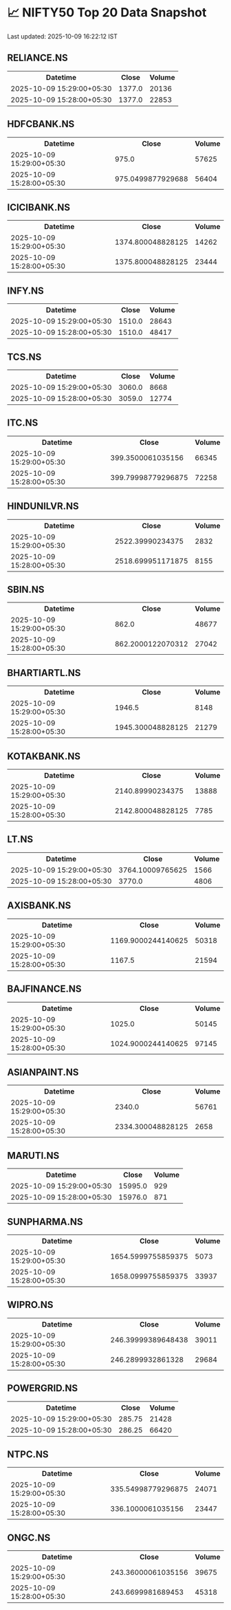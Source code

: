 # 📈 NIFTY50 Top 20 Data Snapshot

Last updated: 2025-10-09 16:22:12 IST

## RELIANCE.NS

<table>
  <tr><th>Datetime</th><th>Close</th><th>Volume</th></tr>
  <tr><td>2025-10-09 15:29:00+05:30</td><td>1377.0</td><td>20136</td></tr>
  <tr><td>2025-10-09 15:28:00+05:30</td><td>1377.0</td><td>22853</td></tr>
</table>

## HDFCBANK.NS

<table>
  <tr><th>Datetime</th><th>Close</th><th>Volume</th></tr>
  <tr><td>2025-10-09 15:29:00+05:30</td><td>975.0</td><td>57625</td></tr>
  <tr><td>2025-10-09 15:28:00+05:30</td><td>975.0499877929688</td><td>56404</td></tr>
</table>

## ICICIBANK.NS

<table>
  <tr><th>Datetime</th><th>Close</th><th>Volume</th></tr>
  <tr><td>2025-10-09 15:29:00+05:30</td><td>1374.800048828125</td><td>14262</td></tr>
  <tr><td>2025-10-09 15:28:00+05:30</td><td>1375.800048828125</td><td>23444</td></tr>
</table>

## INFY.NS

<table>
  <tr><th>Datetime</th><th>Close</th><th>Volume</th></tr>
  <tr><td>2025-10-09 15:29:00+05:30</td><td>1510.0</td><td>28643</td></tr>
  <tr><td>2025-10-09 15:28:00+05:30</td><td>1510.0</td><td>48417</td></tr>
</table>

## TCS.NS

<table>
  <tr><th>Datetime</th><th>Close</th><th>Volume</th></tr>
  <tr><td>2025-10-09 15:29:00+05:30</td><td>3060.0</td><td>8668</td></tr>
  <tr><td>2025-10-09 15:28:00+05:30</td><td>3059.0</td><td>12774</td></tr>
</table>

## ITC.NS

<table>
  <tr><th>Datetime</th><th>Close</th><th>Volume</th></tr>
  <tr><td>2025-10-09 15:29:00+05:30</td><td>399.3500061035156</td><td>66345</td></tr>
  <tr><td>2025-10-09 15:28:00+05:30</td><td>399.79998779296875</td><td>72258</td></tr>
</table>

## HINDUNILVR.NS

<table>
  <tr><th>Datetime</th><th>Close</th><th>Volume</th></tr>
  <tr><td>2025-10-09 15:29:00+05:30</td><td>2522.39990234375</td><td>2832</td></tr>
  <tr><td>2025-10-09 15:28:00+05:30</td><td>2518.699951171875</td><td>8155</td></tr>
</table>

## SBIN.NS

<table>
  <tr><th>Datetime</th><th>Close</th><th>Volume</th></tr>
  <tr><td>2025-10-09 15:29:00+05:30</td><td>862.0</td><td>48677</td></tr>
  <tr><td>2025-10-09 15:28:00+05:30</td><td>862.2000122070312</td><td>27042</td></tr>
</table>

## BHARTIARTL.NS

<table>
  <tr><th>Datetime</th><th>Close</th><th>Volume</th></tr>
  <tr><td>2025-10-09 15:29:00+05:30</td><td>1946.5</td><td>8148</td></tr>
  <tr><td>2025-10-09 15:28:00+05:30</td><td>1945.300048828125</td><td>21279</td></tr>
</table>

## KOTAKBANK.NS

<table>
  <tr><th>Datetime</th><th>Close</th><th>Volume</th></tr>
  <tr><td>2025-10-09 15:29:00+05:30</td><td>2140.89990234375</td><td>13888</td></tr>
  <tr><td>2025-10-09 15:28:00+05:30</td><td>2142.800048828125</td><td>7785</td></tr>
</table>

## LT.NS

<table>
  <tr><th>Datetime</th><th>Close</th><th>Volume</th></tr>
  <tr><td>2025-10-09 15:29:00+05:30</td><td>3764.10009765625</td><td>1566</td></tr>
  <tr><td>2025-10-09 15:28:00+05:30</td><td>3770.0</td><td>4806</td></tr>
</table>

## AXISBANK.NS

<table>
  <tr><th>Datetime</th><th>Close</th><th>Volume</th></tr>
  <tr><td>2025-10-09 15:29:00+05:30</td><td>1169.9000244140625</td><td>50318</td></tr>
  <tr><td>2025-10-09 15:28:00+05:30</td><td>1167.5</td><td>21594</td></tr>
</table>

## BAJFINANCE.NS

<table>
  <tr><th>Datetime</th><th>Close</th><th>Volume</th></tr>
  <tr><td>2025-10-09 15:29:00+05:30</td><td>1025.0</td><td>50145</td></tr>
  <tr><td>2025-10-09 15:28:00+05:30</td><td>1024.9000244140625</td><td>97145</td></tr>
</table>

## ASIANPAINT.NS

<table>
  <tr><th>Datetime</th><th>Close</th><th>Volume</th></tr>
  <tr><td>2025-10-09 15:29:00+05:30</td><td>2340.0</td><td>56761</td></tr>
  <tr><td>2025-10-09 15:28:00+05:30</td><td>2334.300048828125</td><td>2658</td></tr>
</table>

## MARUTI.NS

<table>
  <tr><th>Datetime</th><th>Close</th><th>Volume</th></tr>
  <tr><td>2025-10-09 15:29:00+05:30</td><td>15995.0</td><td>929</td></tr>
  <tr><td>2025-10-09 15:28:00+05:30</td><td>15976.0</td><td>871</td></tr>
</table>

## SUNPHARMA.NS

<table>
  <tr><th>Datetime</th><th>Close</th><th>Volume</th></tr>
  <tr><td>2025-10-09 15:29:00+05:30</td><td>1654.5999755859375</td><td>5073</td></tr>
  <tr><td>2025-10-09 15:28:00+05:30</td><td>1658.0999755859375</td><td>33937</td></tr>
</table>

## WIPRO.NS

<table>
  <tr><th>Datetime</th><th>Close</th><th>Volume</th></tr>
  <tr><td>2025-10-09 15:29:00+05:30</td><td>246.39999389648438</td><td>39011</td></tr>
  <tr><td>2025-10-09 15:28:00+05:30</td><td>246.2899932861328</td><td>29684</td></tr>
</table>

## POWERGRID.NS

<table>
  <tr><th>Datetime</th><th>Close</th><th>Volume</th></tr>
  <tr><td>2025-10-09 15:29:00+05:30</td><td>285.75</td><td>21428</td></tr>
  <tr><td>2025-10-09 15:28:00+05:30</td><td>286.25</td><td>66420</td></tr>
</table>

## NTPC.NS

<table>
  <tr><th>Datetime</th><th>Close</th><th>Volume</th></tr>
  <tr><td>2025-10-09 15:29:00+05:30</td><td>335.54998779296875</td><td>24071</td></tr>
  <tr><td>2025-10-09 15:28:00+05:30</td><td>336.1000061035156</td><td>23447</td></tr>
</table>

## ONGC.NS

<table>
  <tr><th>Datetime</th><th>Close</th><th>Volume</th></tr>
  <tr><td>2025-10-09 15:29:00+05:30</td><td>243.36000061035156</td><td>39675</td></tr>
  <tr><td>2025-10-09 15:28:00+05:30</td><td>243.6699981689453</td><td>45318</td></tr>
</table>

